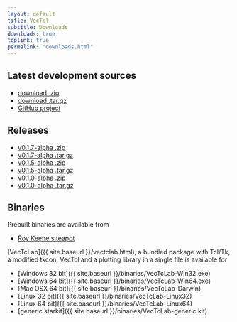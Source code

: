 ```yaml
---
layout: default
title: VecTcl
subtitle: Downloads
downloads: true
toplink: true
permalink: "downloads.html"
---
```


Latest development sources
--------------------------
- [download .zip](https://github.com/auriocus/VecTcl/zipball/master)
- [download .tar.gz](https://github.com/auriocus/VecTcl/tarball/master)
- [GitHub project](https://github.com/auriocus/VecTcl)

Releases
--------
- [v0.1.7-alpha .zip](https://github.com/auriocus/VecTcl/archive/v0.1.7-alpha.zip)
- [v0.1.7-alpha .tar.gz](https://github.com/auriocus/VecTcl/archive/v0.1.7-alpha.tar.gz)
- [v0.1.5-alpha .zip](https://github.com/auriocus/VecTcl/archive/v0.1.5-alpha.zip)
- [v0.1.5-alpha .tar.gz](https://github.com/auriocus/VecTcl/archive/v0.1.5-alpha.tar.gz)
- [v0.1.0-alpha .zip](https://github.com/auriocus/VecTcl/archive/v0.1.0-alpha.zip)
- [v0.1.0-alpha .tar.gz](https://github.com/auriocus/VecTcl/archive/v0.1.0-alpha.tar.gz)

Binaries
----------

Prebuilt binaries are available from 
- [Roy Keene's teapot](http://teapot.rkeene.org/entity/name/vectcl/index.html)

[VecTcLab]({{ site.baseurl }}/vectclab.html), a bundled package with Tcl/Tk, a modified tkcon,
VecTcl and a plotting library in a single file is available for

- [Windows 32 bit]({{ site.baseurl }}/binaries/VecTcLab-Win32.exe)
- [Windows 64 bit]({{ site.baseurl }}/binaries/VecTcLab-Win64.exe)
- [Mac OSX 64 bit]({{ site.baseurl }}/binaries/VecTcLab-Darwin)
- [Linux 32 bit]({{ site.baseurl }}/binaries/VecTcLab-Linux32)
- [Linux 64 bit]({{ site.baseurl }}/binaries/VecTcLab-Linux64)
- [generic starkit]({{ site.baseurl }}/binaries/VecTcLab-generic.kit)

